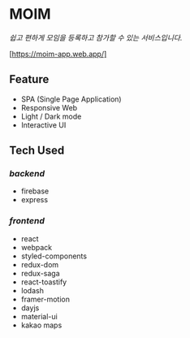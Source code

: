 # **MOIM**
*쉽고 편하게 모임을 등록하고 참가할 수 있는 서비스입니다.*

[https://moim-app.web.app/]

## **Feature**
- SPA (Single Page Application)
- Responsive Web
- Light / Dark mode
- Interactive UI  
 
## **Tech Used**
### *backend*
- firebase
- express
### *frontend*
- react
- webpack
- styled-components
- redux-dom
- redux-saga
- react-toastify
- lodash
- framer-motion
- dayjs
- material-ui
- kakao maps
